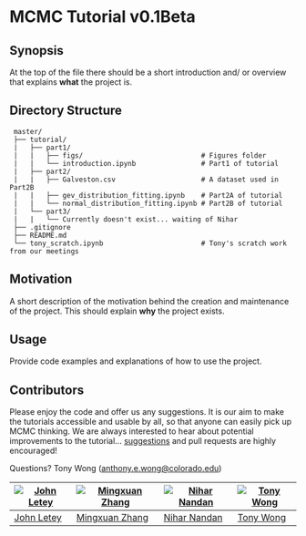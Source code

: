 # MCMC Tutorial v0.1Beta

## Synopsis

At the top of the file there should be a short introduction and/ or overview that explains **what** the project is.

## Directory Structure

```
 master/
 ├── tutorial/
 |   ├── part1/
 |   |   ├── figs/                             # Figures folder
 |   |   └── introduction.ipynb                # Part1 of tutorial
 |   ├── part2/
 |   |   ├── Galveston.csv                     # A dataset used in Part2B
 |   |   ├── gev_distribution_fitting.ipynb    # Part2A of tutorial
 |   |   └── normal_distribution_fitting.ipynb # Part2B of tutorial
 |   └── part3/
 |   |   └── Currently doesn't exist... waiting of Nihar
 ├── .gitignore
 ├── README.md
 └── tony_scratch.ipynb                        # Tony's scratch work from our meetings
 ```

## Motivation

A short description of the motivation behind the creation and maintenance of the project. This should explain **why** the project exists.

## Usage

Provide code examples and explanations of how to use the project.

## Contributors

Please enjoy the code and offer us any suggestions. It is our aim to make the tutorials accessible and usable by all, so that anyone can easily pick up MCMC thinking. We are always interested to hear about potential improvements to the tutorial... [suggestions](../../issues/) and pull requests are highly encouraged!

Questions? Tony Wong (anthony.e.wong@colorado.edu)

[![John Letey](https://github.com/johnletey.png)](https://github.com/johnletey) | [![Mingxuan Zhang](https://github.com/MingxuanZhang.png)](https://github.com/MingxuanZhang) | [![Nihar Nandan](https://github.com/NiharNandan.png)](https://github.com/NiharNandan) | [![Tony Wong](https://github.com/tonyewong.png)](https://github.com/tonyewong)
---|---|---|---
[John Letey](https://github.com/johnletey) | [Mingxuan Zhang](https://github.com/MingxuanZhang) | [Nihar Nandan](https://github.com/NiharNandan) | [Tony Wong](https://github.com/tonyewong)
